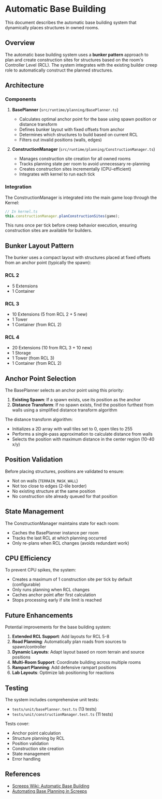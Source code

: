 # Automatic Base Building

This document describes the automatic base building system that dynamically places structures in owned rooms.

## Overview

The automatic base building system uses a **bunker pattern** approach to plan and create construction sites for structures based on the room's Controller Level (RCL). The system integrates with the existing builder creep role to automatically construct the planned structures.

## Architecture

### Components

1. **BasePlanner** (`src/runtime/planning/BasePlanner.ts`)
   - Calculates optimal anchor point for the base using spawn position or distance transform
   - Defines bunker layout with fixed offsets from anchor
   - Determines which structures to build based on current RCL
   - Filters out invalid positions (walls, edges)

2. **ConstructionManager** (`src/runtime/planning/ConstructionManager.ts`)
   - Manages construction site creation for all owned rooms
   - Tracks planning state per room to avoid unnecessary re-planning
   - Creates construction sites incrementally (CPU-efficient)
   - Integrates with kernel to run each tick

### Integration

The ConstructionManager is integrated into the main game loop through the Kernel:

```typescript
// In kernel.ts
this.constructionManager.planConstructionSites(game);
```

This runs once per tick before creep behavior execution, ensuring construction sites are available for builders.

## Bunker Layout Pattern

The bunker uses a compact layout with structures placed at fixed offsets from an anchor point (typically the spawn):

### RCL 2

- 5 Extensions
- 1 Container

### RCL 3

- 10 Extensions (5 from RCL 2 + 5 new)
- 1 Tower
- 1 Container (from RCL 2)

### RCL 4

- 20 Extensions (10 from RCL 3 + 10 new)
- 1 Storage
- 1 Tower (from RCL 3)
- 1 Container (from RCL 2)

## Anchor Point Selection

The BasePlanner selects an anchor point using this priority:

1. **Existing Spawn**: If a spawn exists, use its position as the anchor
2. **Distance Transform**: If no spawn exists, find the position furthest from walls using a simplified distance transform algorithm

The distance transform algorithm:

- Initializes a 2D array with wall tiles set to 0, open tiles to 255
- Performs a single-pass approximation to calculate distance from walls
- Selects the position with maximum distance in the center region (10-40 x/y)

## Position Validation

Before placing structures, positions are validated to ensure:

- Not on walls (`TERRAIN_MASK_WALL`)
- Not too close to edges (2-tile border)
- No existing structure at the same position
- No construction site already queued for that position

## State Management

The ConstructionManager maintains state for each room:

- Caches the BasePlanner instance per room
- Tracks the last RCL at which planning occurred
- Only re-plans when RCL changes (avoids redundant work)

## CPU Efficiency

To prevent CPU spikes, the system:

- Creates a maximum of 1 construction site per tick by default (configurable)
- Only runs planning when RCL changes
- Caches anchor point after first calculation
- Stops processing early if site limit is reached

## Future Enhancements

Potential improvements for the base building system:

1. **Extended RCL Support**: Add layouts for RCL 5-8
2. **Road Planning**: Automatically plan roads from sources to spawn/controller
3. **Dynamic Layouts**: Adapt layout based on room terrain and source positions
4. **Multi-Room Support**: Coordinate building across multiple rooms
5. **Rampart Planning**: Add defensive rampart positions
6. **Lab Layouts**: Optimize lab positioning for reactions

## Testing

The system includes comprehensive unit tests:

- `tests/unit/basePlanner.test.ts` (13 tests)
- `tests/unit/constructionManager.test.ts` (11 tests)

Tests cover:

- Anchor point calculation
- Structure planning by RCL
- Position validation
- Construction site creation
- State management
- Error handling

## References

- [Screeps Wiki: Automatic Base Building](https://wiki.screepspl.us/Automatic_base_building/)
- [Automating Base Planning in Screeps](https://sy-harabi.github.io/Automating-base-planning-in-screeps/)
